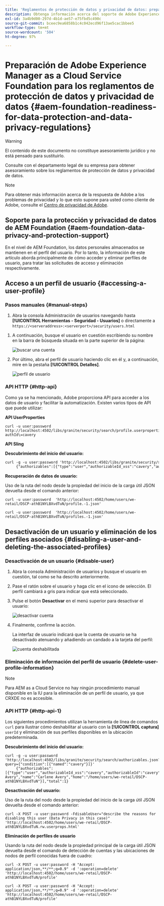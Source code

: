 ```yaml
---
title: 'Reglamentos de protección de datos y privacidad de datos: preparación de Adobe Experience Manager as a Cloud Service Foundation'
description: Obtenga información acerca del soporte de Adobe Experience Manager as a Cloud Service Foundation respecto a los distintos reglamentos de protección de datos y privacidad de datos; se incluye el Reglamento general de protección de datos (RGPD) de la UE y la Ley de Privacidad del Consumidor de California y cómo cumplirlos al implementar un nuevo proyecto de AEM as a Cloud Service.
exl-id: 3a4b9d00-297d-4b1d-ae57-e75fbd5c490c
source-git-commit: bceec9ea6858b1c4c042ecd96f13ae5cac1bbee5
workflow-type: tm+mt
source-wordcount: '504'
ht-degree: 97%

---
```


# Preparación de Adobe Experience Manager as a Cloud Service Foundation para los reglamentos de protección de datos y privacidad de datos {#aem-foundation-readiness-for-data-protection-and-data-privacy-regulations}

>[!WARNING]
>
>El contenido de este documento no constituye asesoramiento jurídico y no está pensado para sustituirlo.
>
>Consulte con el departamento legal de su empresa para obtener asesoramiento sobre los reglamentos de protección de datos y privacidad de datos.

>[!NOTE]
>
>Para obtener más información acerca de la respuesta de Adobe a los problemas de privacidad y lo que esto supone para usted como cliente de Adobe, consulte el [Centro de privacidad de Adobe](https://www.adobe.com/es/privacy.html).

## Soporte para la protección y privacidad de datos de AEM Foundation {#aem-foundation-data-privacy-and-protection-support}

En el nivel de AEM Foundation, los datos personales almacenados se mantienen en el perfil del usuario. Por lo tanto, la información de este artículo aborda principalmente de cómo acceder y eliminar perfiles de usuario, para tratar las solicitudes de acceso y eliminación respectivamente.

## Acceso a un perfil de usuario {#accessing-a-user-profile}

### Pasos manuales {#manual-steps}

1. Abra la consola Administración de usuarios navegando hasta **[!UICONTROL Herramientas - Seguridad - Usuarios]** o directamente a `https://<serveraddress>:<serverport>/security/users.html`

<!--
   ![useradmin2](assets/useradmin2.png)
-->

1. A continuación, busque el usuario en cuestión escribiendo su nombre en la barra de búsqueda situada en la parte superior de la página:

   ![buscar una cuenta](assets/dpp-foundation-01.png)

1. Por último, abra el perfil de usuario haciendo clic en él y, a continuación, mire en la pestaña **[!UICONTROL Detalles]**.

   ![perfil de usuario](assets/dpp-foundation-02.png)

### API HTTP {#http-api}

Como ya se ha mencionado, Adobe proporciona API para acceder a los datos de usuario y facilitar la automatización. Existen varios tipos de API que puede utilizar:

**API UserProperties**

```shell
curl -u user:password http://localhost:4502/libs/granite/security/search/profile.userproperties.json\?authId\=cavery
```

**API Sling**

**Descubrimiento del inicio del usuario:**

```xml
curl -g -u user:password 'http://localhost:4502/libs/granite/security/search/authorizables.json?query={"condition":[{"named":"cavery"}]}'
     {"authorizables":[{"type":"user","authorizableId_xss":"cavery","authorizableId":"cavery","name_xss":"Carlene Avery","name":"Carlene Avery","home":"/home/users/we-retail/DSCP-athB1NYLBXvdTuN"}],"total":1}
```

**Recuperación de datos de usuario:**

Uso de la ruta del nodo desde la propiedad del inicio de la carga útil JSON devuelta desde el comando anterior:

```shell
curl -u user:password  'http://localhost:4502/home/users/we-retail/DSCP-athB1NYLBXvdTuN/profile.-1.json'
```

```shell
curl -u user:password  'http://localhost:4502/home/users/we-retail/DSCP-athB1NYLBXvdTuN/profiles.-1.json'
```

## Desactivación de un usuario y eliminación de los perfiles asociados {#disabling-a-user-and-deleting-the-associated-profiles}

### Desactivación de un usuario {#disable-user}

1. Abra la consola Administración de usuarios y busque el usuario en cuestión, tal como se ha descrito anteriormente.
2. Pase el ratón sobre el usuario y haga clic en el icono de selección. El perfil cambiará a gris para indicar que está seleccionado.

3. Pulse el botón **Desactivar** en el menú superior para desactivar el usuario:

   ![desactivar cuenta](assets/dpp-foundation-03.png)

4. Finalmente, confirme la acción.

   La interfaz de usuario indicará que la cuenta de usuario se ha desactivado atenuando y añadiendo un candado a la tarjeta del perfil:

   ![cuenta deshabilitada](assets/dpp-foundation-04.png)

### Eliminación de información del perfil de usuario {#delete-user-profile-information}

>[!NOTE]
>
>Para AEM as a Cloud Service no hay ningún procedimiento manual disponible en la IU para la eliminación de un perfil de usuario, ya que CRXDE no es accesible.

### API HTTP {#http-api-1}

Los siguientes procedimientos utilizan la herramienta de línea de comandos `curl` para ilustrar cómo deshabilitar al usuario con la **[!UICONTROL captura]** `userId` y eliminación de sus perfiles disponibles en la ubicación predeterminada.

**Descubrimiento del inicio del usuario:**

```shell
curl -g -u user:password 'http://localhost:4502/libs/granite/security/search/authorizables.json?query={"condition":[{"named":"cavery"}]}'
     {"authorizables":[{"type":"user","authorizableId_xss":"cavery","authorizableId":"cavery","name_xss":"Carlene Avery","name":"Carlene Avery","home":"/home/users/we-retail/DSCP-athB1NYLBXvdTuN"}],"total":1}
```

**Desactivación del usuario:**

Uso de la ruta del nodo desde la propiedad del inicio de la carga útil JSON devuelta desde el comando anterior:

```shell
curl -X POST -u user:password -FdisableUser="describe the reasons for disabling this user (Data Privacy in this case)" 'http://localhost:4502/home/users/we-retail/DSCP-athB1NYLBXvdTuN.rw.userprops.html'
```

**Eliminación de perfiles de usuario**

Usando la ruta del nodo desde la propiedad principal de la carga útil JSON devuelta desde el comando de detección de cuentas y las ubicaciones de nodos de perfil conocidas fuera de cuadro:

```shell
curl -X POST -u user:password -H "Accept: application/json,**/**;q=0.9" -d ':operation=delete' 'http://localhost:4502/home/users/we-retail/DSCP-athB1NYLBXvdTuN/profile'
```

```shell
curl -X POST -u user:password -H "Accept: application/json,**/**;q=0.9" -d ':operation=delete' 'http://localhost:4502/home/users/we-retail/DSCP-athB1NYLBXvdTuN/profile'
```
